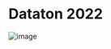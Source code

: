 # Dataton 2022


![image](https://user-images.githubusercontent.com/99195445/182004436-498bbd2f-c641-402e-b4a7-8b158a1acc58.png)
